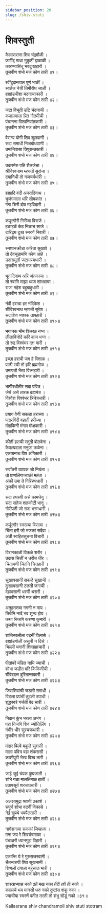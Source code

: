 ```yaml
---
sidebar_position: 20
slug: /shiv-stuti
---
```

#  शिवस्तुती


कैलासराणा शिव चंद्रमौळी ।<br />
फणींद्र माथा मुकुटीं झळाळी ।<br />
कारुण्यसिंधू भवदुःखहारी ।<br />
तुजवीण शंभो मज कोण तारी ॥१॥

रवींदुदानावल पूर्ण भाळीं ।<br />
स्वतेज नेत्रीं तिमीरौघ जाळी ।<br />
ब्रह्मांडधीशा मदनान्तकारी ।<br />
तुजवीण शंभो मज कोण तारी ॥२॥

जटा विभूती उटि चंदनाची ।<br />
कपालमाला प्रित गौतमीची ।<br />
पंचानना विश्वनिवांतकारी ।<br />
तुजवीण शंभो मज कोण तारी ॥३॥

वैराग्य योगी शिव शूलपाणी ।<br />
सदा समाधी निजबोधवाणी ।<br />
उमानिवासा त्रिपुरान्तकारी ।<br />
तुजवीण शंभो मज कोण तारी ॥४॥

उदारमेरु पति शैलजेचा ।<br />
श्रीविश्वनाथ म्हणती सुरांचा ।<br />
दयानिधी तो गजचर्मधारी ।<br />
तुजवीण शंभो मज कोण तारी ॥५॥

ब्रह्मादि वंदी अमरादिनाथ ।<br />
भुजंगमाला धरि सोमकांत ।<br />
गंगा शिरी दोष महविदारी ।<br />
तुजवीण शंभो मज कोण तारी ॥६॥

कपूरगौरी गिरीजा विराजे ।<br />
हळाहळें कंठ निळाच साजे ।<br />
दारिद्र्य दुःख स्मरणें निवारी ।<br />
तुजवीण शंभो मज कोण तारी ॥७॥

स्मशानक्रीडा करिता सुखावे ।<br />
तो देवचूडामणि कोण आहे ।<br />
उदासमूर्ती जटाभस्मधारी ।<br />
तुजवीण शंभो मज कोण तारी ॥८॥

भूतादिनाथ अरि अंतकाचा ।<br />
तो स्वामि माझा ध्वज शांभवाचा ।<br />
राजा महेश बहुबाहुधारी ।<br />
तुजवीण शंभो मज कोण तारी ॥९॥

नंदी हराचा हर नंदिकेश ।<br />
श्रीविश्वनाथ म्हणती सुरेश ।<br />
सदाशिव व्यापक तापहारी ।<br />
तुजवीण शंभो मज कोण तारी ॥१०॥

भयानक भीम विक्राळ नग्न ।<br />
लीलाविनोदें करि काम भग्न ।<br />
तो रुद्र विश्वंभर दक्ष मारी ।<br />
तुजवीण शंभो मज कोण तारी ॥११॥

इच्छा हराची जग हे विशाळ ।<br />
पाळी रची तो हरि ब्रह्मगोळ ।<br />
उमापती भैरव विघ्नहारी ।<br />
तुजवीण शंभो मज कोण तारी ॥१२॥

भागीरथीतीर सदा पवित्र ।<br />
जेथें असे तारक ब्रह्ममंत्र ।<br />
विश्वेश विश्वंभर त्रिनेत्रधारी ।<br />
तुजवीण शंभो मज कोण तारी ॥१३॥

प्रयाग वेणी सकळा हराच्या ।<br />
पदारविंदी वहाती हरीच्या ।<br />
मंदाकिनी मंगल मोक्षकारी ।<br />
तुजवीण शंभो मज कोण तारी ॥१४॥

कीर्ती हराची स्तुती बोलवेना ।<br />
कैवल्यदाता मनुजा कळेना ।<br />
एकाग्रनाथ विष अंगिकारी ।<br />
तुजवीण शंभो मज कोण तारी ॥१५॥

सर्वांतरी व्यापक जो नियंता ।<br />
तो प्राणलिंगाजवळी महंता ।<br />
अंकी उमा ते गिरिरुपधारी ।<br />
तुजवीण शंभो मज कोण तारी ॥१६॥

सदा तपस्वी असे कामधेनु ।<br />
सदा सतेज शतकोटी भानू ।<br />
गौरीपती जो सदा भस्मधारी ।<br />
तुजवीण शंभो मज कोण तारी ॥१७॥

कर्पूरगौर स्मरल्या विसावा ।<br />
चिंता हरी जो भजकां सदैवा ।<br />
अंती स्वहितसुचना विचारी ।<br />
तुजवीण शंभो मज कोण तारी ॥१८॥

विरामकाळी विकळे शरीर ।<br />
उदास चित्तीं न धरीच धीर ।<br />
चिंतामणी चिंतनि चित्तहारी ।<br />
तुजवीण शंभो मज कोण तारी ॥१९॥

सुखावसानीं सकळें सुखाची ।<br />
दुःखावसानी टळती जगाचीं ।<br />
देहावसानी धरणी थरारी ।<br />
तुजवीण शंभो मज कोण तारी ॥२०॥

अनुहतशब्द गगनी न माय ।<br />
तिचेनि नादें भव शून्य होय ।<br />
कथा निजांगे करुणा कुमारी ।<br />
तुजवीण शंभो मज कोण तारी ॥२१॥

शांतिस्वलीला वदनीं विलासे ।<br />
ब्रह्मांडगोळीं असुनी न दिसे ।<br />
भिल्ली भवानी शिवब्रह्मचारी ।<br />
तुजवीण शंभो मज कोण तारी ॥२२॥

पीतांबरें मंडित नाभि ज्याची ।<br />
शोभा जडीत वरि किंकिणींची ।<br />
श्रीवेददत्त दुरितान्तकारी ।<br />
तुजवीण शंभो मज कोण तारी ॥२३॥

जिवाशिवांची जडली समाधी ।<br />
विटला प्रपंचीं तुटली उपाधी ।<br />
शुद्धस्वरे गर्जती वेद चारी ।<br />
तुजवीण शंभो मज कोण तारी ॥२४॥

निदान कुंभ भरला अभंग ।<br />
पहा निजांगे शिव ज्योतिर्लिंग ।<br />
गंभीर धीर सुरचक्रधारी ।<br />
तुजवीण शंभो मज कोण तारी ॥२५॥

मंदार बिल्वें बकुलें सुवासी ।<br />
माला पवित्र वहा शंकरासी ।<br />
काशीपुरी भैरव विश्व तारी ।<br />
तुजवीण शंभो मज कोण तारी ॥२६॥

जाई जुई चंपक पुष्पजाती ।<br />
शोभे गळा मालतिमाळ हातीं ।<br />
प्रतापसूर्य शरचापधारी ।<br />
तुजवीण शंभो मज कोण तारी ॥२७॥

अलक्ष्यमुद्रा श्रवणी प्रकाशे ।<br />
संपूर्ण शोभा वदनीं विकासे ।<br />
नेई सुपंथे भवपैलतारी ।<br />
तुजवीण शंभो मज कोण तारी ॥२८॥

नागेशनामा सकळां जिव्हाळा ।<br />
मना जप रे शिवयंत्रमाळा ।<br />
पंचाक्षरी ध्यानगुहा विहारी ।<br />
तुजवीण शंभो मज कोण तारी ॥२९॥

एकान्ति ये रे गुरुराजस्वामी ।<br />
चैतन्यरुपी शिव सूखनामी ।<br />
शिणलों दयाळा बहुसाळ भारी ।<br />
तुजवीण शंभो मज कोण तारी ॥३०॥

शास्त्राभ्यास नको व्रतें मख नका तीव्रें तपें ती नको ।<br />
काळाचें भय मानसीं धरु नको दुष्टांस शंकू नका ।<br />
ज्याचीया स्मरणें पतीत तरती तो शंभु सोडूं नको ॥३१॥

<span class='index-text'> Kailasrana shiv chandramoli shiv stuti stotram </span>
